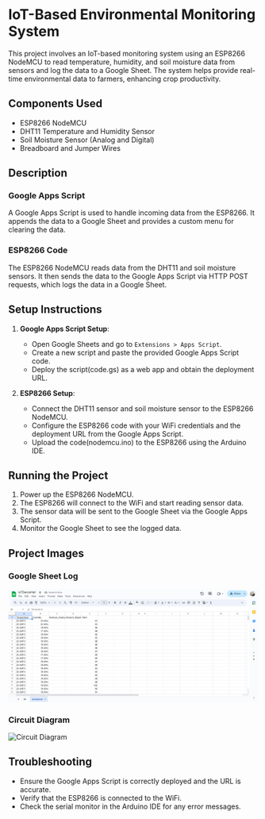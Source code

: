 # IoT-Based Environmental Monitoring System

This project involves an IoT-based monitoring system using an ESP8266 NodeMCU to read temperature, humidity, and soil moisture data from sensors and log the data to a Google Sheet. The system helps provide real-time environmental data to farmers, enhancing crop productivity.

## Components Used

- ESP8266 NodeMCU
- DHT11 Temperature and Humidity Sensor
- Soil Moisture Sensor (Analog and Digital)
- Breadboard and Jumper Wires

## Description

### Google Apps Script

A Google Apps Script is used to handle incoming data from the ESP8266. It appends the data to a Google Sheet and provides a custom menu for clearing the data.

### ESP8266 Code

The ESP8266 NodeMCU reads data from the DHT11 and soil moisture sensors. It then sends the data to the Google Apps Script via HTTP POST requests, which logs the data in a Google Sheet.

## Setup Instructions

1. **Google Apps Script Setup**:
   - Open Google Sheets and go to `Extensions > Apps Script`.
   - Create a new script and paste the provided Google Apps Script code.
   - Deploy the script(code.gs) as a web app and obtain the deployment URL.

2. **ESP8266 Setup**:
   - Connect the DHT11 sensor and soil moisture sensor to the ESP8266 NodeMCU.
   - Configure the ESP8266 code with your WiFi credentials and the deployment URL from the Google Apps Script.
   - Upload the code(nodemcu.ino) to the ESP8266 using the Arduino IDE.

## Running the Project

1. Power up the ESP8266 NodeMCU.
2. The ESP8266 will connect to the WiFi and start reading sensor data.
3. The sensor data will be sent to the Google Sheet via the Google Apps Script.
4. Monitor the Google Sheet to see the logged data.

## Project Images

### Google Sheet Log
![alt text](image.png)

### Circuit Diagram
![Circuit Diagram](images/circuit_diagram.png)

## Troubleshooting

- Ensure the Google Apps Script is correctly deployed and the URL is accurate.
- Verify that the ESP8266 is connected to the WiFi.
- Check the serial monitor in the Arduino IDE for any error messages.


